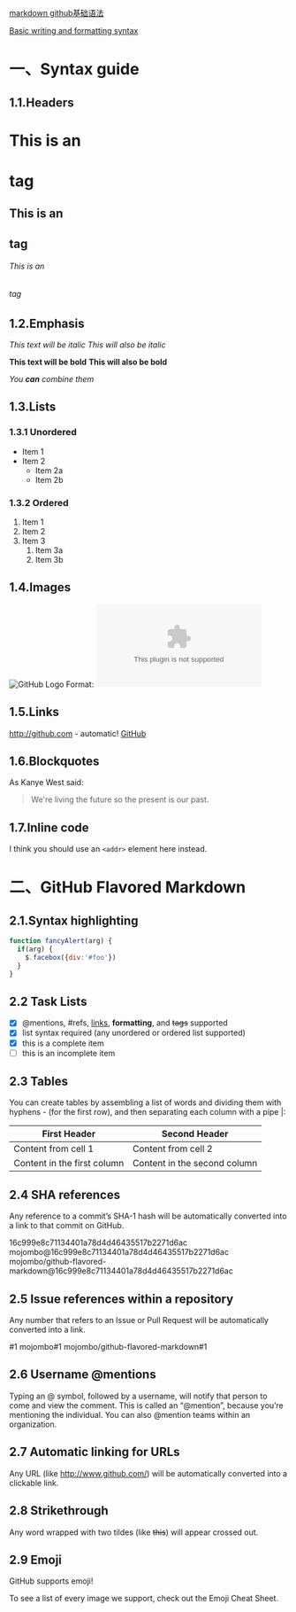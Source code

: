 [markdown github基础语法](https://guides.github.com/features/mastering-markdown/)

[Basic writing and formatting syntax](https://help.github.com/en/articles/basic-writing-and-formatting-syntax)

# 一、Syntax guide
## 1.1.Headers
# This is an <h1> tag
## This is an <h2> tag
###### This is an <h6> tag

## 1.2.Emphasis
*This text will be italic*
_This will also be italic_

**This text will be bold**
__This will also be bold__

_You **can** combine them_

## 1.3.Lists
### 1.3.1 Unordered
* Item 1
* Item 2
  * Item 2a
  * Item 2b
### 1.3.2 Ordered
1. Item 1
1. Item 2
1. Item 3
   1. Item 3a
   1. Item 3b
## 1.4.Images
![GitHub Logo](/images/logo.png)
Format: ![Alt Text](www.baidu.com)

## 1.5.Links
http://github.com - automatic!
[GitHub](http://github.com)

## 1.6.Blockquotes
As Kanye West said:

> We're living the future so
> the present is our past.

## 1.7.Inline code
I think you should use an
`<addr>` element here instead.

# 二、GitHub Flavored Markdown

## 2.1.Syntax highlighting

```javascript
function fancyAlert(arg) {
  if(arg) {
    $.facebox({div:'#foo'})
  }
}
```
## 2.2 Task Lists
- [x] @mentions, #refs, [links](), **formatting**, and <del>tags</del> supported
- [x] list syntax required (any unordered or ordered list supported)
- [x] this is a complete item
- [ ] this is an incomplete item

## 2.3 Tables
You can create tables by assembling a list of words and dividing them with hyphens - (for the first row), and then separating each column with a pipe |:

First Header | Second Header
------------ | -------------
Content from cell 1 | Content from cell 2
Content in the first column | Content in the second column

## 2.4 SHA references
Any reference to a commit’s SHA-1 hash will be automatically converted into a link to that commit on GitHub.

16c999e8c71134401a78d4d46435517b2271d6ac
mojombo@16c999e8c71134401a78d4d46435517b2271d6ac
mojombo/github-flavored-markdown@16c999e8c71134401a78d4d46435517b2271d6ac

## 2.5 Issue references within a repository
Any number that refers to an Issue or Pull Request will be automatically converted into a link.

#1
mojombo#1
mojombo/github-flavored-markdown#1

## 2.6 Username @mentions
Typing an @ symbol, followed by a username, will notify that person to come and view the comment. This is called an “@mention”, because you’re mentioning the individual. You can also @mention teams within an organization.

## 2.7 Automatic linking for URLs
Any URL (like http://www.github.com/) will be automatically converted into a clickable link.

## 2.8 Strikethrough
Any word wrapped with two tildes (like ~~this~~) will appear crossed out.

## 2.9 Emoji
GitHub supports emoji!

To see a list of every image we support, check out the Emoji Cheat Sheet.



